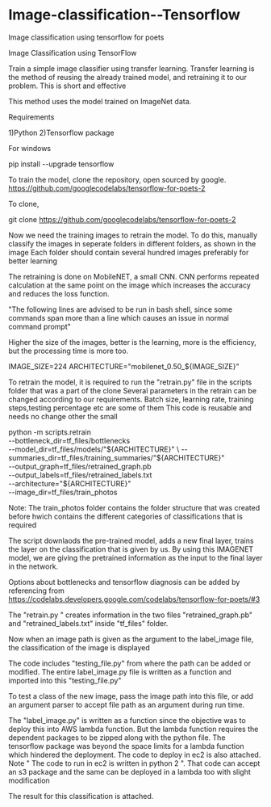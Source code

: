 # Image-classification--Tensorflow
Image classification using tensorflow for poets


Image Classification using TensorFlow

Train a simple image classifier using transfer learning. Transfer learning is the method of reusing the already trained model, and retraining it to our problem. This is short and effective

This method uses the model trained on ImageNet data.



Requirements

1)Python
2)Tensorflow package

For windows

pip install --upgrade tensorflow

To train the model, clone the repository, open sourced by google.
https://github.com/googlecodelabs/tensorflow-for-poets-2

To clone,

git clone https://github.com/googlecodelabs/tensorflow-for-poets-2



Now we need the training images to retrain the model. To do this, manually classify the images in seperate folders in different folders, as shown in the image
Each folder should contain several hundred images preferably for better learning


The retraining is done on MobileNET, a small CNN. CNN performs repeated calculation at the same point on the image which increases the accuracy and reduces the loss function.


"The following lines are advised to be run in bash shell, since some commands span more than a line which causes an issue in normal command prompt"

Higher the size of the images, better is the learning, more is the efficiency, but the processing time is more too.

IMAGE_SIZE=224
ARCHITECTURE="mobilenet_0.50_${IMAGE_SIZE}"


To retrain the model, it is required to run the  "retrain.py" file in the scripts folder that was a part of the clone
Several parameters in the retrain can be changed according to our requirements.
Batch size, learning rate, training steps,testing percentage etc are some of them
This code is reusable and needs no change other the small

python -m scripts.retrain \
  --bottleneck_dir=tf_files/bottlenecks \
  --model_dir=tf_files/models/"${ARCHITECTURE}" \
  --summaries_dir=tf_files/training_summaries/"${ARCHITECTURE}" \
  --output_graph=tf_files/retrained_graph.pb \
  --output_labels=tf_files/retrained_labels.txt \
  --architecture="${ARCHITECTURE}" \
  --image_dir=tf_files/train_photos


Note: The train_photos folder contains the folder structure that was created before hwich contains the different categories of classifications that is required


The script downlaods the pre-trained model, adds a new final layer, trains the layer on the classification that is given by us. By using this IMAGENET model, we are giving the pretrained information as the input to the final layer in the network.

Options about bottlenecks and tensorflow diagnosis can be added by referencing from
https://codelabs.developers.google.com/codelabs/tensorflow-for-poets/#3



The  "retrain.py " creates information in the two files "retrained_graph.pb" and "retrained_labels.txt" inside "tf_files" folder.

Now when an image path is given as the argument to the label_image file, the classification of the image is displayed

The code includes "testing_file.py" from where the path can be added or modified. The entire label_image.py file is written as a function and imported into this "testing_file.py"

To test a class of the new image, pass the image path into this file, or add an argument parser to accept file path as an argument during run time.

The "label_image.py" is written as a function since the objective was to deploy this into AWS lambda function. But the lambda function requires the dependent packages to be zipped along with the python file. The tensorflow package was beyond the space limits for a lambda function which hindered the deployment. The code to deploy in ec2 is also attached. Note " The code to run in ec2 is written in python 2 ". That code can accept an s3 package and the same can be deployed in a lambda too with slight modification

The result for this classification is attached.

